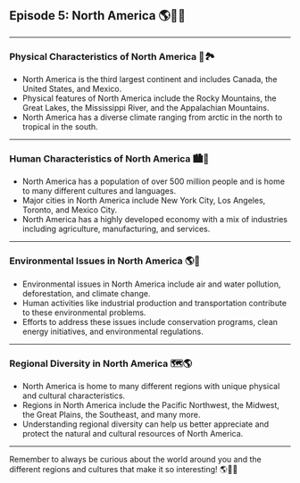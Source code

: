 ## Episode 5: North America 🌎🌲🦌
---

### Physical Characteristics of North America 🗻🏞️

- North America is the third largest continent and includes Canada, the United States, and Mexico.
- Physical features of North America include the Rocky Mountains, the Great Lakes, the Mississippi River, and the Appalachian Mountains.
- North America has a diverse climate ranging from arctic in the north to tropical in the south.

---

### Human Characteristics of North America 🏙️👥

- North America has a population of over 500 million people and is home to many different cultures and languages.
- Major cities in North America include New York City, Los Angeles, Toronto, and Mexico City.
- North America has a highly developed economy with a mix of industries including agriculture, manufacturing, and services.

---

### Environmental Issues in North America 🌎🚯

- Environmental issues in North America include air and water pollution, deforestation, and climate change.
- Human activities like industrial production and transportation contribute to these environmental problems.
- Efforts to address these issues include conservation programs, clean energy initiatives, and environmental regulations.

---

### Regional Diversity in North America 🗺️🌎

- North America is home to many different regions with unique physical and cultural characteristics.
- Regions in North America include the Pacific Northwest, the Midwest, the Great Plains, the Southeast, and many more.
- Understanding regional diversity can help us better appreciate and protect the natural and cultural resources of North America.

---

Remember to always be curious about the world around you and the different regions and cultures that make it so interesting! 🌎🌲🦌

